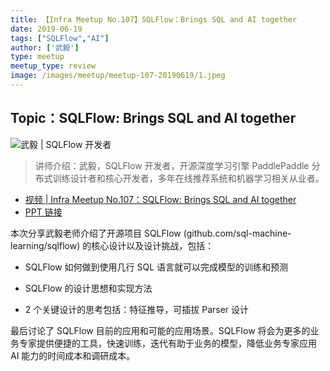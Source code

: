 ```yaml
---
title: 【Infra Meetup No.107】SQLFlow：Brings SQL and AI together 
date: 2019-06-19
tags: ["SQLFlow","AI"]
author: ['武毅']
type: meetup
meetup_type: review
image: /images/meetup/meetup-107-20190619/1.jpeg
---
```



## Topic：SQLFlow: Brings SQL and AI together 

![武毅 | SQLFlow 开发者](media/meetup-107-20190619/1.jpeg)

>讲师介绍：武毅，SQLFlow 开发者，开源深度学习引擎 PaddlePaddle 分布式训练设计者和核心开发者，多年在线推荐系统和机器学习相关从业者。

+ [视频 | Infra Meetup No.107：SQLFlow: Brings SQL and AI together](https://www.bilibili.com/video/av56084311)
+ [PPT 链接](https://github.com/sql-machine-learning/sqlflow/tree/develop/doc/talk/20190620)

本次分享武毅老师介绍了开源项目 SQLFlow (github.com/sql-machine-learning/sqlflow) 的核心设计以及设计挑战，包括：

- SQLFlow 如何做到使用几行 SQL 语言就可以完成模型的训练和预测

- SQLFlow 的设计思想和实现方法

- 2 个关键设计的思考包括：特征推导，可插拔 Parser 设计

最后讨论了 SQLFlow 目前的应用和可能的应用场景。SQLFlow 将会为更多的业务专家提供便捷的工具，快速训练，迭代有助于业务的模型，降低业务专家应用 AI 能力的时间成本和调研成本。